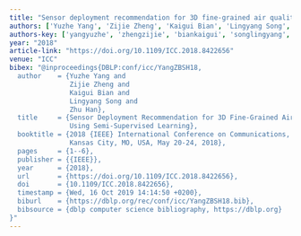 ```yaml
---
title: "Sensor deployment recommendation for 3D fine-grained air quality monitoring using semi-supervised learning"
authors: ['Yuzhe Yang', 'Zijie Zheng', 'Kaigui Bian', 'Lingyang Song', 'Zhu Han']
authors-key: ['yangyuzhe', 'zhengzijie', 'biankaigui', 'songlingyang', 'hanzhu']
year: "2018"
article-link: "https://doi.org/10.1109/ICC.2018.8422656"
venue: "ICC"
bibex: "@inproceedings{DBLP:conf/icc/YangZBSH18,
  author    = {Yuzhe Yang and
               Zijie Zheng and
               Kaigui Bian and
               Lingyang Song and
               Zhu Han},
  title     = {Sensor Deployment Recommendation for 3D Fine-Grained Air Quality Monitoring
               Using Semi-Supervised Learning},
  booktitle = {2018 {IEEE} International Conference on Communications, {ICC} 2018,
               Kansas City, MO, USA, May 20-24, 2018},
  pages     = {1--6},
  publisher = {{IEEE}},
  year      = {2018},
  url       = {https://doi.org/10.1109/ICC.2018.8422656},
  doi       = {10.1109/ICC.2018.8422656},
  timestamp = {Wed, 16 Oct 2019 14:14:50 +0200},
  biburl    = {https://dblp.org/rec/conf/icc/YangZBSH18.bib},
  bibsource = {dblp computer science bibliography, https://dblp.org}
}"
---
```

